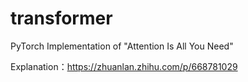 # transformer
PyTorch Implementation of "Attention Is All You Need"

Explanation：https://zhuanlan.zhihu.com/p/668781029
